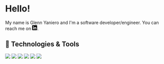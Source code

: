 # Hello! 

My name is Glenn Yaniero and I'm a software developer/engineer.  You can reach me on [![LinkedIn][1.1]][1].
 
## 🔧 Technologies & Tools
![](https://img.shields.io/badge/OS-Linux-informational?style=flat&logo=linux&logoColor=white&color=2bbc8a)
![](https://img.shields.io/badge/Editor-IntelliJ_IDEA-informational?style=flat&logo=intellij-idea&logoColor=white&color=2bbc8a)
![](https://img.shields.io/badge/Code-Python-informational?style=flat&logo=python&logoColor=white&color=2bbc8a)
![](https://img.shields.io/badge/Code-JavaScript-informational?style=flat&logo=javascript&logoColor=white&color=2bbc8a)
![](https://img.shields.io/badge/Code-Golang-informational?style=flat&logo=go&logoColor=white&color=2bbc8a)
![](https://img.shields.io/badge/Code-Make-informational?style=flat&logo=cmake&logoColor=white&color=2bbc8a)

[1.1]: https://raw.githubusercontent.com/GlennYaniero/GlennYaniero/master/linkedin-1-1.png (LinkedIn icon without padding)
[1]: https://www.linkedin.com/in/glennyaniero/
<!---
GlennYaniero/GlennYaniero is a ✨ special ✨ repository because its `README.md` (this file) appears on your GitHub profile.
You can click the Preview link to take a look at your changes.
--->
